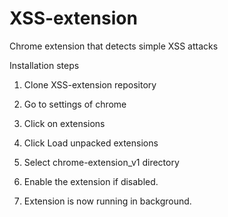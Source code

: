 # XSS-extension
Chrome extension that detects simple XSS attacks


Installation steps

1. Clone XSS-extension repository

2. Go to settings of chrome

3. Click on extensions

4. Click Load unpacked extensions

5. Select chrome-extension_v1 directory

6. Enable the extension if disabled.

7. Extension is now running in background.